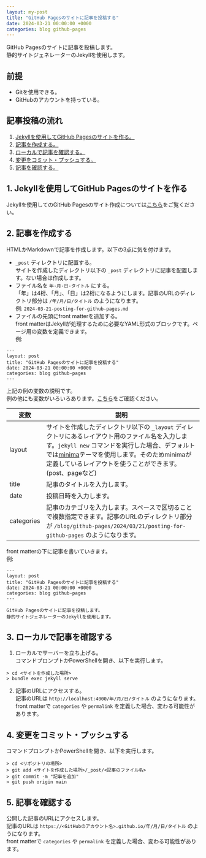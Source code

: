 ```yaml
---
layout: my-post
title: "GitHub Pagesのサイトに記事を投稿する"
date: 2024-03-21 00:00:00 +0000
categories: blog github-pages
---
```


GitHub Pagesのサイトに記事を投稿します。  
静的サイトジェネレーターのJekyllを使用します。  

## 前提
- Gitを使用できる。
- GitHubのアカウントを持っている。

## 記事投稿の流れ
1. [Jekyllを使用してGitHub Pagesのサイトを作る。](#1-jekyllを使用してgithub-pagesのサイトを作る)
2. [記事を作成する。](#2-記事を作成する)
3. [ローカルで記事を確認する。](#3-ローカルで記事を確認する)
4. [変更をコミット・プッシュする。](#4-変更をコミットプッシュする)
5. [記事を確認する。](#5-記事を確認する)

## 1. Jekyllを使用してGitHub Pagesのサイトを作る
Jekyllを使用してのGitHub Pagesのサイト作成については[こちら](/blog/github-pages/creating-site-by-github-pages-with-jekyll)をご覧ください。  

## 2. 記事を作成する
HTMLかMarkdownで記事を作成します。以下の3点に気を付けます。  
- `_post` ディレクトリに配置する。  
サイトを作成したディレクトリ以下の `_post` ディレクトリに記事を配置します。ない場合は作成します。
- ファイル名を `年-月-日-タイトル` にする。  
「年」は4桁、「月」、「日」は2桁になるようにします。記事のURLのディレクトリ部分は `/年/月/日/タイトル` のようになります。  
例: `2024-03-21-posting-for-github-pages.md`
- ファイルの先頭にfront matterを追加する。  
front matterはJekyllが処理するために必要なYAML形式のブロックです。ページ用の変数を定義できます。  
例:  
```
---
layout: post
title: "GitHub Pagesのサイトに記事を投稿する"
date: 2024-03-21 00:00:00 +0000
categories: blog github-pages
---
```
上記の例の変数の説明です。  
例の他にも変数がいろいろあります。[こちら](https://jekyllrb.com/docs/front-matter/)をご確認ください。

|変数|説明|
|----|----|
|layout|サイトを作成したディレクトリ以下の `_layout` ディレクトリにあるレイアウト用のファイル名を入力します。`jekyll new` コマンドを実行した場合、デフォルトでは[minima](https://github.com/jekyll/minima)テーマを使用します。そのためminimaが定義しているレイアウトを使うことができます。(post、pageなど)|
|title|記事のタイトルを入力します。|
|date|投稿日時を入力します。|
|categories|記事のカテゴリを入力します。スペースで区切ることで複数指定できます。記事のURLのディレクトリ部分が `/blog/github-pages/2024/03/21/posting-for-github-pages` のようになります。|

front matterの下に記事を書いていきます。  
例: 
```
---
layout: post
title: "GitHub Pagesのサイトに記事を投稿する"
date: 2024-03-21 00:00:00 +0000
categories: blog github-pages
---

GitHub Pagesのサイトに記事を投稿します。  
静的サイトジェネレーターのJekyllを使用します。  
```

## 3. ローカルで記事を確認する
1. ローカルでサーバーを立ち上げる。  
コマンドプロンプトかPowerShellを開き、以下を実行します。
```
> cd <サイトを作成した場所>
> bundle exec jekyll serve
```
2. 記事のURLにアクセスする。  
記事のURLは `http://localhost:4000/年/月/日/タイトル` のようになります。  
front matterで `categories` や `permalink` を定義した場合、変わる可能性があります。

## 4. 変更をコミット・プッシュする
コマンドプロンプトかPowerShellを開き、以下を実行します。
```
> cd <リポジトリの場所>
> git add <サイトを作成した場所>/_post/<記事のファイル名>
> git commit -m "記事を追加"
> git push origin main
```

## 5. 記事を確認する
公開した記事のURLにアクセスします。  
記事のURLは `https://<GitHubのアカウント名>.github.io/年/月/日/タイトル` のようになります。  
front matterで `categories` や `permalink` を定義した場合、変わる可能性があります。